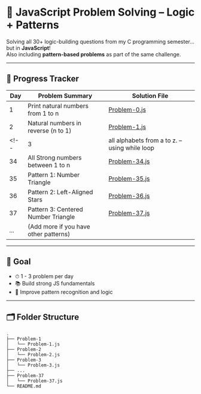 # 🧠 JavaScript Problem Solving – Logic + Patterns

Solving all 30+ logic-building questions from my C programming semester… but in **JavaScript**!  
Also including **pattern-based problems** as part of the same challenge.

---

## 📅 Progress Tracker

| Day | Problem Summary                                 | Solution File               | 
|-----|-------------------------------------------------|-----------------------------|
| 1   | Print natural numbers from 1 to n               | [Problem-0.js](./Problem-0/00.js)  |                              |
| 2   | Natural numbers in reverse (n to 1)             | [Problem-1.js](./Problem-1/01.js)  |                              |
<!-- | 3 | all alphabets from a to z. – using while loop                                              | [Problem-2.js](./Problem-2/Problem-2.js) |
| 34  | All Strong numbers between 1 to n               | [Problem-34.js](./Problem-34/Problem-34.js) |                          |
| 35  | Pattern 1: Number Triangle                      | [Problem-35.js](./Problem-35/Problem-35.js) |                          |
| 36  | Pattern 2: Left-Aligned Stars                   | [Problem-36.js](./Problem-36/Problem-36.js) |                          |
| 37  | Pattern 3: Centered Number Triangle             | [Problem-37.js](./Problem-37/Problem-37.js) |                          |
| ... | (Add more if you have other patterns)           |                             | -->

---

## 📌 Goal

- ⏱ 1 - 3 problem per day
- 📚 Build strong JS fundamentals
- 🧩 Improve pattern recognition and logic

---

## 🗂 Folder Structure


```
.
├── Problem-1
│   └── Problem-1.js
├── Problem-2
│   └── Problem-2.js
├── Problem-3
│   └── Problem-3.js
├── ...
├── Problem-37
│   └── Problem-37.js
└── README.md
```